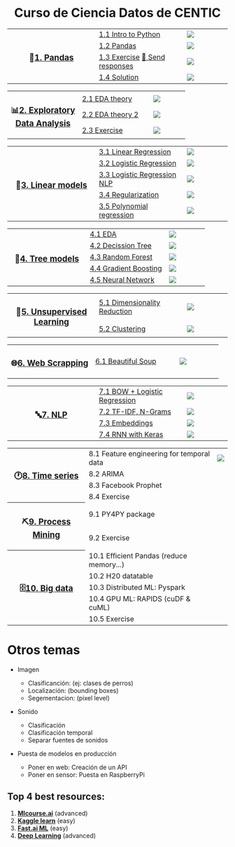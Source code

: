 <h1 align="center">Curso de Ciencia Datos de CENTIC</h1>

<table>
  
  <!----------------------------------- 🐼 1. Pandas ----------------------------------->
  <tr>
    <th width="40%" rowspan="4"><h3>🐼<a href="/01.%20Python%20y%20Pandas">1. Pandas</a></h3></th>
    <td width="40%"><a href="/01.%20Python%20y%20Pandas/1.1%20Python.ipynb">1.1 Intro to Python</a></td>
    <td><a href="https://colab.research.google.com/github/CenticMurcia/curso-ciencia-datos/blob/master/01.%20Python%20y%20Pandas/1.1%20Python.ipynb"><img src="img/colab.svg"/></a></td>
  </tr>
  <tr>
    <td><a href="/01.%20Python%20y%20Pandas/1.2%20Pandas.ipynb">1.2 Pandas</a></td>
    <td><a href="https://colab.research.google.com/github/CenticMurcia/curso-ciencia-datos/blob/master/01.%20Python%20y%20Pandas/1.2%20Pandas.ipynb"><img src="img/colab.svg"/></a></td>
  </tr>
  <tr>
    <td><a href="/01.%20Python%20y%20Pandas/1.3%20Pandas%20exercise.ipynb">1.3 Exercise</a> <a href="https://forms.gle/NivU7hQfvsxysTwz6">📝 Send responses</a></td>
    <td><a href="https://colab.research.google.com/github/CenticMurcia/curso-ciencia-datos/blob/master/01.%20Python%20y%20Pandas/1.3%20Pandas%20exercise.ipynb"><img src="img/colab.svg"/></a></td>
  </tr>
  <tr>
    <td><a href="/01.%20Python%20y%20Pandas/1.4%20Pandas%20solution.ipynb">1.4 Solution</a></td>
    <td><a href="https://colab.research.google.com/github/CenticMurcia/curso-ciencia-datos/blob/master/01.%20Python%20y%20Pandas/1.4%20Pandas%20solution.ipynb"><img src="img/colab.svg"/></a></td>
  </tr>
</table>


<table>
  <!----------------------------------- 📊 2. EDA ----------------------------------->
  <tr>
    <th width="40%" rowspan="3"><h3>📊<a href="/02.%20EDA">2. Exploratory<br>Data Analysis</a></h3></th>
    <td width="40%"><a href="/02.%20EDA/2.1%20EDA%20teoria.ipynb">2.1 EDA theory</a></td>
    <td><a href="https://colab.research.google.com/github/CenticMurcia/curso-ciencia-datos/blob/master/02.%20EDA/2.1%20EDA%20teoria.ipynb"><img src="img/colab.svg"/></a></td>
  </tr>
  <tr>
    <td><a href="/02.%20EDA/2.2%20EDA%20teoria%20extra.ipynb">2.2 EDA theory 2</a></td>
    <td><a href="https://colab.research.google.com/github/CenticMurcia/curso-ciencia-datos/blob/master/02.%20EDA/2.2%20EDA%20teoria%20extra.ipynb"><img src="img/colab.svg"/></a></td>
  </tr>
  <tr>
    <td><a href="/02.%20EDA/2.3%20EDA%20ejercicio.ipynb">2.3 Exercise</a></td>
    <td><a href="https://colab.research.google.com/github/CenticMurcia/curso-ciencia-datos/blob/master/02.%20EDA/2.3%20EDA%20ejercicio.ipynb"><img src="img/colab.svg"/></a></td>
  </tr>
</table>


<table>
  <!----------------------------------- 📏 3. Linear models ----------------------------------->
  <tr>
    <th width="40%" rowspan="5"><h3>📏<a href="/03.%20Linear%20models">3. Linear models</a></h3></th>
    <td width="40%"><a href="/03.%20Linear%20models/3.1%20Linear%20Regression.ipynb">3.1 Linear Regression</a></td>
    <td><a href="https://colab.research.google.com/github/CenticMurcia/curso-ciencia-datos/blob/master/03.%20Linear%20models/3.1%20Linear%20Regression.ipynb"><img src="img/colab.svg"/></a></td>
  </tr>
  <tr>
    <td><a href="/03.%20Linear%20models/3.2%20Logistic%20Regression.ipynb">3.2 Logistic Regression</a></td>
    <td><a href="https://colab.research.google.com/github/CenticMurcia/curso-ciencia-datos/blob/master/03.%20Linear%20models/3.2%20Logistic%20Regression.ipynb"><img src="img/colab.svg"/></a></td>
  </tr>
  <tr>
    <td><a href="/03.%20Linear%20models/3.3%20-%20Logistic%20Regression%20NLP.ipynb">3.3 Logistic Regression NLP</a></td>
    <td><a href="https://colab.research.google.com/github/CenticMurcia/curso-ciencia-datos/blob/master/03.%20Linear%20models/3.3%20-%20Logistic%20Regression%20NLP.ipynb"><img src="img/colab.svg"/></a></td>
  </tr>
  <tr>
    <td><a href="/03.%20Linear%20models/3.4%20Regularization.ipynb">3.4 Regularization</a></td>
    <td><a href="https://colab.research.google.com/github/CenticMurcia/curso-ciencia-datos/blob/master/03.%20Linear%20models/3.4%20Regularization.ipynb"><img src="img/colab.svg"/></a></td>
  </tr>
  <tr>
    <td><a href="/03.%20Linear%20models/3.5%20Polynomial%20regression.ipynb">3.5 Polynomial regression</a></td>
    <td><a href="https://colab.research.google.com/github/CenticMurcia/curso-ciencia-datos/blob/master/03.%20Linear%20models/3.5%20Polynomial%20regression.ipynb"><img src="img/colab.svg"/></a></td>
  </tr>
</table>


<table>
  <!----------------------------------- 🌳 4. Tree models ----------------------------------->
  <tr>
    <th width="40%" rowspan="5"><h3>🌳<a href="/04.%20Tree%20models">4. Tree models</a></h3></th>
    <td width="40%"><a href="04.%20Tree%20models/2.1%20EDA.ipynb">4.1 EDA</a></td>
    <td><a href="https://colab.research.google.com/github/CenticMurcia/curso-ciencia-datos/blob/master/04.%20Tree%20models/2.1%20EDA.ipynb"><img src="img/colab.svg"/></a></td>
  </tr>
  <tr>
    <td><a href="/04.%20Tree%20models/2.2%20Decission%20tree.ipynb">4.2 Decission Tree</a></td>
    <td><a href="https://colab.research.google.com/github/CenticMurcia/curso-ciencia-datos/blob/master/04.%20Tree%20models/2.2%20Decission%20tree.ipynb"><img src="img/colab.svg"/></a></td>
  </tr>
  <tr>
    <td><a href="/04.%20Tree%20models/2.3%20Random%20Forest.ipynb">4.3 Random Forest</a></td>
    <td><a href="https://colab.research.google.com/github/CenticMurcia/curso-ciencia-datos/blob/master/04.%20Tree%20models/2.3%20Random%20Forest.ipynb"><img src="img/colab.svg"/></a></td>
  </tr> 
  <tr>
    <td><a href="/04.%20Tree%20models/2.4%20Gradient%20Boosting.ipynb">4.4 Gradient Boosting</a></td>
    <td><a href="https://colab.research.google.com/github/CenticMurcia/curso-ciencia-datos/blob/master/04.%20Tree%20models/2.4%20Gradient%20Boosting.ipynb"><img src="img/colab.svg"/></a></td>
  </tr>
  <tr>
    <td><a href="/04.%20Tree%20models/2.5%20Neural%20Network.ipynb">4.5 Neural Network</a></td>
    <td><a href="https://colab.research.google.com/github/CenticMurcia/curso-ciencia-datos/blob/master/04.%20Tree%20models/2.5%20Neural%20Network.ipynb"><img src="img/colab.svg"/></a></td>
  </tr>
</table>


<table>
  <!-----------------------------------  🤹 5. Unsupervised Learning ----------------------------------->
  <tr>
    <th width="40%" rowspan="2"><h3>🤹<a href="/05.%20Unsupervised">5. Unsupervised<br>Learning</a></h3></th>
    <td width="40%"><a href="/05.%20Unsupervised/5.1%20Dim%20Red.ipynb">5.1 Dimensionality Reduction</a></td>
    <td><a href="https://colab.research.google.com/github/CenticMurcia/curso-ciencia-datos/blob/master/05.%20Unsupervised/5.1%20Dim%20Red.ipynb"><img src="img/colab.svg"/></a></td>
  </tr>
  <tr>
    <td><a href="/05.%20Unsupervised/5.2%20Clustering.ipynb">5.2 Clustering</a></td>
    <td><a href="https://colab.research.google.com/github/CenticMurcia/curso-ciencia-datos/blob/master/05.%20Unsupervised/5.2%20Clustering.ipynb"><img src="img/colab.svg"/></a></td>
  </tr>
</table>


<table>
  <!-----------------------------------  🌐 6. Web scrapping ----------------------------------->
  <tr>
    <th width="40%" rowspan="1"><h3>🌐<a href="/06.%20Web%20scrapping">6. Web Scrapping</a></h3></th>
    <td width="40%"><a href="/06.%20Web%20scrapping/6.1%20Beautiful%20Soup.ipynb">6.1 Beautiful Soup</a></td>
    <td><a href="https://colab.research.google.com/github/CenticMurcia/curso-ciencia-datos/blob/master/06.%20Web%20scrapping/6.1%20Beautiful%20Soup.ipynb"><img src="img/colab.svg"/></a></td>
  </tr>
</table>


<table>
  <!-----------------------------------  🔤 7. NLP ----------------------------------->
  <tr>
    <th width="40%" rowspan="4"><h3>🔤<a href="/07.%20NLP">7. NLP</a></h3></th>
    <td width="40%"><a href="/07.%20NLP/4.1%20Bag%20of%20words%20Logistic%20Regression.ipynb">7.1 BOW + Logistic Regression</a></td>
    <td><a href="https://colab.research.google.com/github/CenticMurcia/curso-ciencia-datos/blob/master/07.%20NLP/4.1%20Bag%20of%20words%20Logistic%20Regression.ipynb"><img src="img/colab.svg"/></a></td>
  </tr>
  <tr>
    <td><a href="/07.%20NLP/4.2%20Tf-Idf%20%2B%202grams.ipynb">7.2 TF-IDF, N-Grams</a></td>
    <td><a href="https://colab.research.google.com/github/CenticMurcia/curso-ciencia-datos/blob/master/07.%20NLP/4.2%20Tf-Idf%20%2B%202grams.ipynb"><img src="img/colab.svg"/></a></td>
  </tr>
  <tr>
    <td><a href="/07.%20NLP/4.3%20Word%20Embeddings.ipynb">7.3 Embeddings</a></td>
    <td><a href="https://colab.research.google.com/github/CenticMurcia/curso-ciencia-datos/blob/master/07.%20NLP/4.3%20Word%20Embeddings.ipynb"><img src="img/colab.svg"/></a></td>
  </tr>
  <tr>
    <td><a href="/07.%20NLP/4.4%20RNN%20with%20Keras.ipynb">7.4 RNN with Keras</a></td>
    <td><a href="https://colab.research.google.com/github/CenticMurcia/curso-ciencia-datos/blob/master/07.%20NLP/4.4%20RNN%20with%20Keras.ipynb"><img src="img/colab.svg"/></a></td>
  </tr>
</table>


<table>  
  <!-----------------------------------  🕐 8. Time series ----------------------------------->
  <tr>
    <th rowspan="4"><h3>🕐<a href="#">8. Time series</a></h3></th>
    <td>8.1 Feature engineering for temporal data</td>
    <td><a href="https://colab.research.google.com/github/CenticMurcia/curso-ciencia-datos/blob/master/08.%20Time%20Series/8.1%20TimeSeries%20with%20Prophet.ipynb"><img src="img/colab.svg"/></a></td>
  </tr>
  <tr><td>8.2 ARIMA</td></tr>
  <tr><td>8.3 Facebook Prophet</td></tr>
  <tr><td>8.4 Exercise</td></tr>
  
  <!---------------------------------  ⛏️ 9. Process Mining --------------------------------->
  <tr>
    <th rowspan="2"><h3>⛏️<a href="#">9. Process Mining</a></h3></th>
    <td>9.1 PY4PY package</td>
  </tr>
  <tr>
    <td>9.2 Exercise</td>
  </tr>
  
  <!-----------------------------------  🗄️ 10. Big data ----------------------------------->
  <tr>
    <th rowspan="5"><h3>🗄️<a href="#">10. Big data</a></h3></th>
    <td>10.1 Efficient Pandas (reduce memory...)</td>
  </tr>
  <tr><td>10.2 H20 datatable</td></tr>
  <tr><td>10.3 Distributed ML: Pyspark</td></tr>
  <tr><td>10.4 GPU ML: RAPIDS (cuDF & cuML)</td></tr>
  <tr><td>10.5 Exercise</td></tr>

</table>


# Otros temas

- Imagen
  - Clasificanción: (ej: clases de perros)
  - Localización: (bounding boxes)
  - Segementacion: (pixel level)
  
- Sonido
  - Clasificación
  - Clasificación temporal
  - Separar fuentes de sonidos
  
- Puesta de modelos en producción
  - Poner en web: Creación de un API
  - Poner en sensor: Puesta en RaspberryPi

<!--
- **Ditributed ML**: Pyspark
  - [A Neanderthal’s Guide to pyspark](https://towardsdatascience.com/a-neanderthals-guide-to-apache-spark-in-python-9ef1f156d427)
  - [collaborative filtering with Pyspark](https://www.kaggle.com/vchulski/tutorial-collaborative-filtering-with-pyspark)
- **ML on the GPU**: RAPIDS (cuDF & cuML)

-->

## Top 4 best resources:
1. [**Mlcourse.ai**](http://mlcourse.ai) (advanced)
2. [**Kaggle learn**](https://www.kaggle.com/learn) (easy)
3. [**Fast.ai ML**](http://course18.fast.ai/ml) (easy)
4. [**Deep Learning**](https://www.fast.ai/) (advanced)


